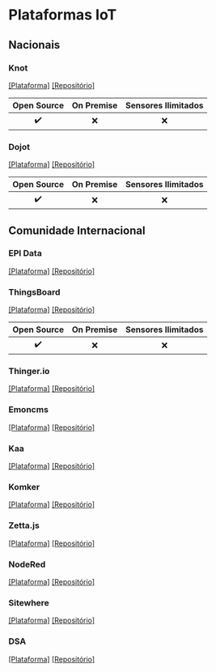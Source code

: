 # Plataformas IoT

## Nacionais

### Knot

[[Plataforma]](https://knot.cesar.org.br/)
[[Repositório]](https://github.com/CESARBR?utf8=%E2%9C%93&q=knot)

Open Source | On Premise | Sensores Ilimitados
:------------: | :-------------: | :-------------:
:heavy_check_mark: | :x: | :x:

### Dojot

[[Plataforma]](http://www.dojot.com.br/documentacao-para-desenvolvimento-iot/)
[[Repositório]](https://github.com/dojot)

Open Source | On Premise | Sensores Ilimitados
:------------: | :-------------: | :-------------:
:heavy_check_mark: | :x: | :x:

## Comunidade Internacional

### EPI Data

[[Plataforma]](https://epidata.io/index.html?source=googleads)
[[Repositório]](https://github.com/epidataio/epidata-community)

### ThingsBoard

[[Plataforma]](https://thingsboard.io/)
[[Repositório]](https://github.com/thingsboard/thingsboard)

Open Source | On Premise | Sensores Ilimitados
:------------: | :-------------: | :-------------:
:heavy_check_mark: | :x: | :x:

### Thinger.io

[[Plataforma]](https://thinger.io/)
[[Repositório]](https://github.com/thinger-io)

### Emoncms

[[Plataforma]](https://emoncms.org/)
[[Repositório]](https://github.com/emoncms/emoncms)

### Kaa

[[Plataforma]](https://www.kaaproject.org/#integrations)
[[Repositório]](https://github.com/kaaproject/kaa)

### Komker

[[Plataforma]](http://www.konkerlabs.com/)
[[Repositório]](https://github.com/KonkerLabs)

### Zetta.js

[[Plataforma]](http://www.zettajs.com)
[[Repositório]](https://github.com/zettajs)

### NodeRed

[[Plataforma]](https://nodered.org/)
[[Repositório]](https://github.com/node-red)

### Sitewhere

[[Plataforma]](https://sitewhere.io/en/)
[[Repositório]](https://github.com/sitewhere/sitewhere)

### DSA

[[Plataforma]](http://iot-dsa.org/)
[[Repositório]](https://github.com/IOT-DSA)
